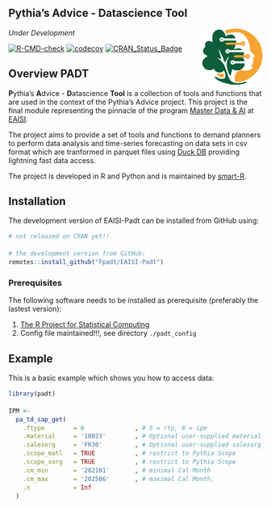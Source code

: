 
<!-- README.md is generated from README.Rmd. Please edit that file -->

## **P**ythia’s **A**dvice - **D**atascience **T**ool

<a href="https://fpadt.github.io/EAISI-Padt/"><img src="man/figures/logo.svg" align="right" width="120" alt="padt website" /></a>

*Under Development*

<!-- badges: start -->

[![R-CMD-check](https://github.com/tidyverse/ggplot2/actions/workflows/R-CMD-check.yaml/badge.svg)](https://github.com/tidyverse/ggplot2/actions/workflows/R-CMD-check.yaml)
[![codecov](https://codecov.io/gh/Fpadt/padt/branch/main/graph/badge.svg?token=8FXGGC2M8C)](https://codecov.io/gh/Fpadt/padt)
[![CRAN_Status_Badge](https://www.r-pkg.org/badges/version/padt)](https://cran.r-project.org/package=padt)
<!-- badges: end -->

## Overview PADT

**P**ythia’s **A**dvice - **D**atascience **Tool** is a collection of
tools and functions that are used in the context of the Pythia’s Advice
project. This project is the final module representing the pinnacle of
the program [Master Data &
AI](https://www.tue.nl/en/research/institutes/eindhoven-artificial-intelligence-systems-institute/ai-education/professional-education/programs-voor-professionals/mastering-data-ai-mdai)
at
[EAISI](https://www.tue.nl/en/research/institutes/eindhoven-artificial-intelligence-systems-institute).

The project aims to provide a set of tools and functions to demand
planners to perform data analysis and time-series forecasting on data
sets in csv format which are tranformed in parquet files using [Duck
DB](https://duckdb.org/) providing lightning fast data access.

The project is developed in R and Python and is maintained by
[smart-R](https://www.smart-r.net/).

## Installation

The development version of EAISI-Padt can be installed from GitHub
using:

``` r
# not released on CRAN yet!!

# the development version from GitHub:
remotes::install_github("Fpadt/EAISI-Padt")
```

### Prerequisites

The following software needs to be installed as prerequisite (preferably
the lastest version):

1.  [The R Project for Statistical
    Computing](https://cran.r-project.org/)
2.  Config file maintained!!!, see directory `./padt_config`

## Example

This is a basic example which shows you how to access data:

``` r
library(padt)

IPM <-
  pa_td_sap_get(
    .ftype        = 6              , # 5 = rtp, 6 = ipm  
    .material     = '10023'        , # Optional user-supplied material
    .salesorg     = 'FR30'         , # Optional user-supplied salesorg
    .scope_matl   = TRUE           , # restrict to Pythia Scope
    .scope_sorg   = TRUE           , # restrict to Pythia Scope
    .cm_min       = '202101'       , # minimal Cal Month
    .cm_max       = '202506'       , # maximal Cal Month,
    .n            = Inf
  )
```
